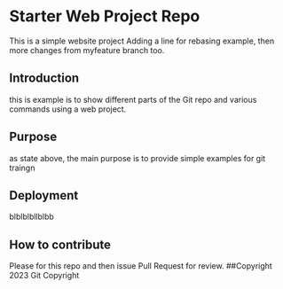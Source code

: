 # Starter Web Project Repo

This is a simple website project 
Adding a line for rebasing example, then
more changes from myfeature branch too.
## Introduction

this is example is to show different parts of the Git repo and various 
commands using a web project.

## Purpose

as state above, the main purpose is to provide simple examples for git traingn
## Deployment

blblblbllblbb

## How to contribute

Please for this repo and then issue Pull Request for review.
##Copyright
2023 Git Copyright
